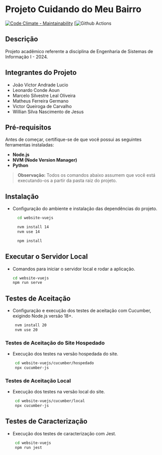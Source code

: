 # Projeto Cuidando do Meu Bairro

[![Code Climate - Maintainability](https://api.codeclimate.com/v1/badges/cf0f9b5b94b02433b155/maintainability)](https://codeclimate.com/github/Marcelo-Ol/CuidandoMeuBairroESI/maintainability)
[![Github Actions]()

## Descrição

Projeto acadêmico referente a disciplina de Engenharia de Sistemas de Informação I - 2024.

## Integrantes do Projeto
- João Victor Andrade Lucio
- Leonardo Conde Aoun
- Marcelo Silvestre Leal Oliveira
- Matheus Ferreira Germano
- Victor Queiroga de Carvalho
- Willian Silva Nascimento de Jesus

## Pré-requisitos

Antes de começar, certifique-se de que você possui as seguintes ferramentas instaladas:

- **Node.js**
- **NVM (Node Version Manager)**
- **Python**

> **Observação:** Todos os comandos abaixo assumem que você está executando-os a partir da pasta raiz do projeto.

## Instalação

- Configuração do ambiente e instalação das dependências do projeto.

   ```bash
     cd website-vuejs
  ``` 
  ```bash
    nvm install 14  
    nvm use 14
  ```
  ```bash
    npm install
  ```

## Executar o Servidor Local

- Comandos para iniciar o servidor local e rodar a aplicação.

   ```bash
   cd website-vuejs
   npm run serve
  ``` 

## Testes de Aceitação

- Configuração e execução dos testes de aceitação com Cucumber, exigindo Node.js versão 18+.
  
   ```bash
    nvm install 20
    nvm use 20
  ``` 

### Testes de Aceitação do Site Hospedado

- Execução dos testes na versão hospedada do site.
  
   ```bash
    cd website-vuejs/cucumber/hospedado
    npx cucumber-js
  ``` 

### Testes de Aceitação Local

- Execução dos testes na versão local do site.
  
   ```bash
    cd website-vuejs/cucumber/local
    npx cucumber-js
  ``` 

## Testes de Caracterização

- Execução dos testes de caracterização com Jest.

   ```bash
    cd website-vuejs
    npm run jest
  ``` 
